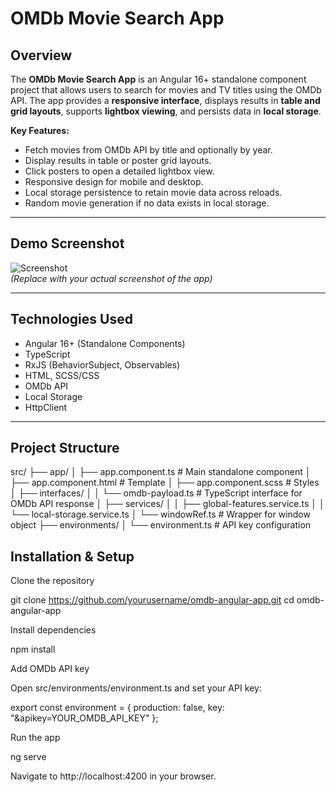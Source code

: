# OMDb Movie Search App

## Overview

The **OMDb Movie Search App** is an Angular 16+ standalone component project that allows users to search for movies and TV titles using the OMDb API. The app provides a **responsive interface**, displays results in **table and grid layouts**, supports **lightbox viewing**, and persists data in **local storage**.

**Key Features:**

- Fetch movies from OMDb API by title and optionally by year.
- Display results in table or poster grid layouts.
- Click posters to open a detailed lightbox view.
- Responsive design for mobile and desktop.
- Local storage persistence to retain movie data across reloads.
- Random movie generation if no data exists in local storage.

---

## Demo Screenshot

![Screenshot](link-to-your-screenshot.png)  
_(Replace with your actual screenshot of the app)_

---

## Technologies Used

- Angular 16+ (Standalone Components)
- TypeScript
- RxJS (BehaviorSubject, Observables)
- HTML, SCSS/CSS
- OMDb API
- Local Storage
- HttpClient

---

## Project Structure

src/
├── app/
│ ├── app.component.ts # Main standalone component
│ ├── app.component.html # Template
│ ├── app.component.scss # Styles
│ ├── interfaces/
│ │ └── omdb-payload.ts # TypeScript interface for OMDb API response
│ ├── services/
│ │ ├── global-features.service.ts
│ │ └── local-storage.service.ts
│ └── windowRef.ts # Wrapper for window object
├── environments/
│ └── environment.ts # API key configuration

## Installation & Setup

Clone the repository

git clone https://github.com/yourusername/omdb-angular-app.git
cd omdb-angular-app

Install dependencies

npm install

Add OMDb API key

Open src/environments/environment.ts and set your API key:

export const environment = {
production: false,
key: "&apikey=YOUR_OMDB_API_KEY"
};

Run the app

ng serve

Navigate to http://localhost:4200 in your browser.
